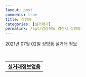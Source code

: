```yaml
---
layout: post
comments: true
title: 상방동
categories: [실거래가]
permalink: /apt/경상북도 경산시 상방동
---
```


2021년 07월 02일 상방동 실거래 정보

<script type="text/javascript">
  google.charts.load('current', {'packages':['corechart']});
  google.charts.setOnLoadCallback(drawChart);

  function drawChart() {
    var data = google.visualization.arrayToDataTable([['거래일', '매매', '전월세', '전매'], ['20-07', 1, 2, 0], ['20-08', 3, 3, 0], ['20-09', 2, 6, 0], ['20-10', 5, 2, 0], ['20-11', 2, 3, 0], ['20-12', 2, 2, 0], ['21-01', 4, 3, 0], ['21-02', 3, 3, 0], ['21-03', 4, 3, 0], ['21-04', 4, 3, 0], ['21-05', 1, 2, 0], ['21-06', 5, 2, 0]]);

    var options = {
      title: '최근 유형별 거래량 추이',
      legend: { position: 'bottom' }
    };

    var chart = new google.visualization.LineChart(document.getElementById('columnchart_material'));
    chart.draw(data, (options));
  }
</script>

<div id="columnchart_material" style="width: 95%; margin-left: -35px; display: block"></div>
<br>
<table>
  <tr>
    <td colspan="4" style="font-weight: bold;"><a href="https://search.naver.com/search.naver?query=상방동 실거래정보없음">실거래정보없음</a></td>
  </tr>
    
</table>
    